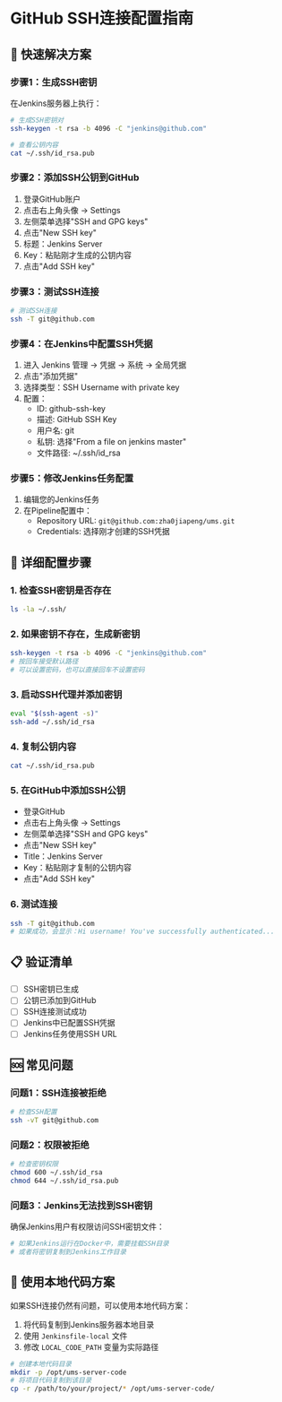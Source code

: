 # GitHub SSH连接配置指南

## 🚀 快速解决方案

### 步骤1：生成SSH密钥
在Jenkins服务器上执行：
```bash
# 生成SSH密钥对
ssh-keygen -t rsa -b 4096 -C "jenkins@github.com"

# 查看公钥内容
cat ~/.ssh/id_rsa.pub
```

### 步骤2：添加SSH公钥到GitHub
1. 登录GitHub账户
2. 点击右上角头像 → Settings
3. 左侧菜单选择"SSH and GPG keys"
4. 点击"New SSH key"
5. 标题：Jenkins Server
6. Key：粘贴刚才生成的公钥内容
7. 点击"Add SSH key"

### 步骤3：测试SSH连接
```bash
# 测试SSH连接
ssh -T git@github.com
```

### 步骤4：在Jenkins中配置SSH凭据
1. 进入 Jenkins 管理 → 凭据 → 系统 → 全局凭据
2. 点击"添加凭据"
3. 选择类型：SSH Username with private key
4. 配置：
   - ID: github-ssh-key
   - 描述: GitHub SSH Key
   - 用户名: git
   - 私钥: 选择"From a file on jenkins master"
   - 文件路径: ~/.ssh/id_rsa

### 步骤5：修改Jenkins任务配置
1. 编辑您的Jenkins任务
2. 在Pipeline配置中：
   - Repository URL: `git@github.com:zha0jiapeng/ums.git`
   - Credentials: 选择刚才创建的SSH凭据

## 🔧 详细配置步骤

### 1. 检查SSH密钥是否存在
```bash
ls -la ~/.ssh/
```

### 2. 如果密钥不存在，生成新密钥
```bash
ssh-keygen -t rsa -b 4096 -C "jenkins@github.com"
# 按回车接受默认路径
# 可以设置密码，也可以直接回车不设置密码
```

### 3. 启动SSH代理并添加密钥
```bash
eval "$(ssh-agent -s)"
ssh-add ~/.ssh/id_rsa
```

### 4. 复制公钥内容
```bash
cat ~/.ssh/id_rsa.pub
```

### 5. 在GitHub中添加SSH公钥
- 登录GitHub
- 点击右上角头像 → Settings
- 左侧菜单选择"SSH and GPG keys"
- 点击"New SSH key"
- Title：Jenkins Server
- Key：粘贴刚才复制的公钥内容
- 点击"Add SSH key"

### 6. 测试连接
```bash
ssh -T git@github.com
# 如果成功，会显示：Hi username! You've successfully authenticated...
```

## 📋 验证清单

- [ ] SSH密钥已生成
- [ ] 公钥已添加到GitHub
- [ ] SSH连接测试成功
- [ ] Jenkins中已配置SSH凭据
- [ ] Jenkins任务使用SSH URL

## 🆘 常见问题

### 问题1：SSH连接被拒绝
```bash
# 检查SSH配置
ssh -vT git@github.com
```

### 问题2：权限被拒绝
```bash
# 检查密钥权限
chmod 600 ~/.ssh/id_rsa
chmod 644 ~/.ssh/id_rsa.pub
```

### 问题3：Jenkins无法找到SSH密钥
确保Jenkins用户有权限访问SSH密钥文件：
```bash
# 如果Jenkins运行在Docker中，需要挂载SSH目录
# 或者将密钥复制到Jenkins工作目录
```

## 🔄 使用本地代码方案

如果SSH连接仍然有问题，可以使用本地代码方案：

1. 将代码复制到Jenkins服务器本地目录
2. 使用 `Jenkinsfile-local` 文件
3. 修改 `LOCAL_CODE_PATH` 变量为实际路径

```bash
# 创建本地代码目录
mkdir -p /opt/ums-server-code
# 将项目代码复制到该目录
cp -r /path/to/your/project/* /opt/ums-server-code/
``` 
